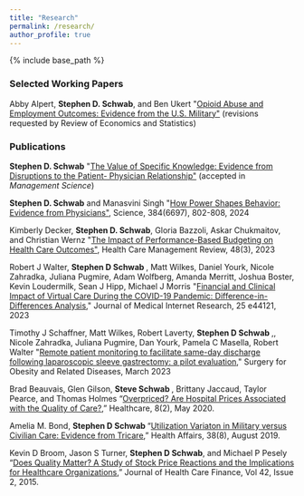 ```yaml
---
title: "Research"
permalink: /research/
author_profile: true
---
```


{% include base_path %}


<H3>Selected Working Papers </H3>




Abby Alpert, <b>Stephen D. Schwab</b>, and Ben Ukert "<a href="https://www.nber.org/papers/w30110">Opioid Abuse and Employment Outcomes: Evidence from the U.S. Military"</a> (revisions requested by Review of Economics and Statistics)  



<H3>Publications</H3>

<b>Stephen D. Schwab</b> "<a href="https://pubsonline-informs-org.libweb.lib.utsa.edu/doi/10.1287/mnsc.2021.03884">The Value of Specific Knowledge: Evidence from Disruptions to the Patient-
  Physician Relationship"</a> (accepted in _Management Science_)

<b>Stephen D. Schwab</b> and Manasvini Singh "<a href="https://www.science.org/doi/10.1126/science.adl3835">How Power Shapes Behavior: Evidence from Physicians"</a>, Science, 384(6697), 802-808, 2024

Kimberly Decker, <b>Stephen D. Schwab</b>,  Gloria Bazzoli, Askar Chukmaitov, and Christian Wernz "<a href="https://journals.lww.com/hcmrjournal/fulltext/2023/07000/Impact_of_performance_based_budgeting_on_quality.6.aspx">The Impact of Performance-Based Budgeting on Health Care Outcomes"</a>, Health Care Management Review, 48(3),  2023
  
Robert J Walter,  <b>Stephen D Schwab </b>, Matt Wilkes, Daniel Yourk, Nicole Zahradka, Juliana Pugmire, Adam Wolfberg, Amanda Merritt, Joshua Boster, Kevin Loudermilk, Sean J Hipp, Michael J Morris "<a href="https://www.jmir.org/2023/1/e44121/">Financial and Clinical Impact of Virtual Care During the COVID-19 Pandemic: Difference-in-Differences Analysis</a>," Journal of Medical Internet Research, 25 e44121, 2023
  <br>
  
Timothy J Schaffner, Matt Wilkes, Robert Laverty, <b>Stephen D Schwab </b>,, Nicole Zahradka, Juliana Pugmire, Dan Yourk, Pamela C Masella, Robert Walter "<a href="https://www.sciencedirect.com/science/article/pii/S1550728923001223">Remote patient monitoring to facilitate same-day discharge following laparoscopic sleeve gastrectomy: a pilot evaluation</a>," Surgery for Obesity and Related Diseases, March 2023

Brad Beauvais, Glen Gilson, <b>Steve Schwab </b>, Brittany Jaccaud, Taylor Pearce, and Thomas Holmes “<a href="https://www.mdpi.com/2227-9032/8/2/135">Overpriced? Are Hospital Prices Associated with the Quality of Care?</a>,” Healthcare, 8(2), May 2020.
<br>

Amelia M. Bond, <b>Stephen D Schwab </b>“<a href="https://www.healthaffairs.org/doi/10.1377/hlthaff.2019.00298">Utilization Variaton in Military versus Civilian Care: Evidence from Tricare</a>,” Health Affairs, 38(8), August 2019.
<br>

Kevin D Broom, Jason S Turner, <b>Stephen D Schwab</b>, and Michael P Pesely “<a href="http://healthfinancejournal.com/~junland/index.php/johcf/article/view/40">Does Quality Matter? A Study of Stock Price Reactions and the Implications for Healthcare Organizations</a>,” Journal of Health Care Finance, Vol 42, Issue 2, 2015.
